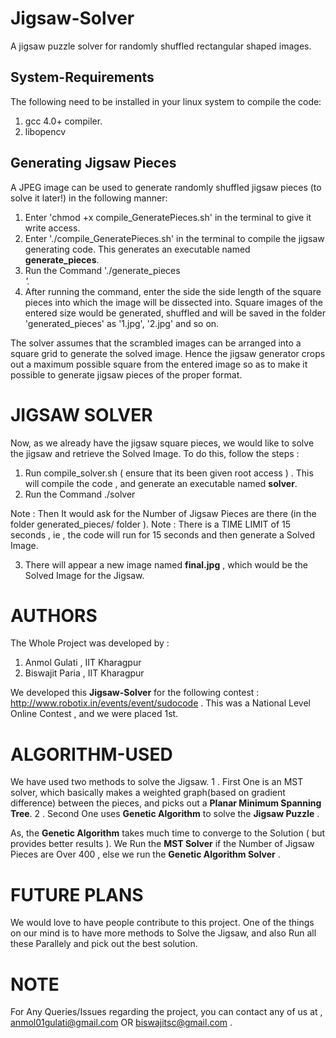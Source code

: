 Jigsaw-Solver
=============

A jigsaw puzzle solver for randomly shuffled rectangular shaped images.

System-Requirements
-------------------

The following need to be installed in your linux system to compile the code:
1. gcc 4.0+ compiler.
2. libopencv


Generating Jigsaw Pieces
------------------------

A JPEG image can be used to generate randomly shuffled jigsaw pieces (to solve it later!) in the following manner:

1. Enter 'chmod +x compile_GeneratePieces.sh' in the terminal to give it write access.
2. Enter './compile_GeneratePieces.sh' in the terminal to compile the jigsaw generating code. This generates an executable named **generate_pieces**.
3. Run the Command './generate_pieces <address of jpg image file>'.
4. After running the command, enter the side the side length of the square pieces into which the image will be dissected into. Square images of the entered size would be generated, shuffled and will be saved in the folder 'generated_pieces' as '1.jpg', '2.jpg' and so on.

The solver assumes that the scrambled images can be arranged into a square grid to generate the solved image. Hence the jigsaw generator crops out a maximum possible square from the entered image so as to make it possible to generate jigsaw pieces of the proper format.

JIGSAW SOLVER
==============

Now, as we already have the jigsaw square pieces, we would like to solve the jigsaw and retrieve the Solved Image.
To do this, follow the steps : 

1. Run compile_solver.sh ( ensure that its been given root access ) . This will compile the code , and generate an executable named **solver**.
2. Run the Command ./solver

Note : Then It would ask for the Number of Jigsaw Pieces are there  (in the folder generated_pieces/ folder ). 
Note : There is a TIME LIMIT of 15 seconds , ie , the code will run for 15 seconds and then generate a Solved Image.

3. There will appear a new image named **final.jpg** , which would be the Solved Image for the Jigsaw.

AUTHORS
=======

The Whole Project was developed by :
1. Anmol Gulati , IIT Kharagpur
2. Biswajit Paria , IIT Kharagpur

We developed this **Jigsaw-Solver** for the following contest : http://www.robotix.in/events/event/sudocode . This was a National Level Online Contest , and we were placed 1st.

ALGORITHM-USED
===============

We have used two methods to solve the Jigsaw.
1 . First One is an MST solver, which basically makes a weighted graph(based on gradient difference) between the pieces, and picks out a **Planar Minimum Spanning Tree**.
2 . Second One uses **Genetic Algorithm** to solve the **Jigsaw Puzzle** . 

As, the **Genetic Algorithm** takes much time to converge to the Solution ( but provides better results ). We Run the **MST Solver** if the Number of Jigsaw Pieces are Over 400 , else we run the **Genetic Algorithm Solver** . 

FUTURE PLANS
============

We would love to have people contribute to this project.
One of the things on our mind is to have more methods to Solve the Jigsaw, and also Run all these Parallely and pick out the best solution.

NOTE
====

For Any Queries/Issues regarding the project, you can contact any of us at , anmol01gulati@gmail.com OR biswajitsc@gmail.com  .